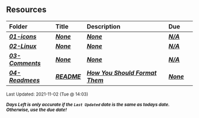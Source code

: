 ## Resources

| Folder | Title | Description | Due |  |
|:------|:------|:------|:------|:-----:|
| ***<a href="https://github.com/rugbyprof/5303-Adv-Database/tree/master/Resources/01-icons">01-icons</a>*** | ***<a href="https://github.com/rugbyprof/5303-Adv-Database/tree/master/Resources/01-icons">None</a>*** | ***<a href="https://github.com/rugbyprof/5303-Adv-Database/tree/master/Resources/01-icons">None</a>*** | ***<a href="https://github.com/rugbyprof/5303-Adv-Database/tree/master/Resources/01-icons">N/A</a>*** |  |
| ***<a href="https://github.com/rugbyprof/5303-Adv-Database/tree/master/Resources/02-Linux">02-Linux</a>*** | ***<a href="https://github.com/rugbyprof/5303-Adv-Database/tree/master/Resources/02-Linux">None</a>*** | ***<a href="https://github.com/rugbyprof/5303-Adv-Database/tree/master/Resources/02-Linux">None</a>*** | ***<a href="https://github.com/rugbyprof/5303-Adv-Database/tree/master/Resources/02-Linux">N/A</a>*** |  |
| ***<a href="https://github.com/rugbyprof/5303-Adv-Database/tree/master/Resources/03-Comments">03-Comments</a>*** | ***<a href="https://github.com/rugbyprof/5303-Adv-Database/tree/master/Resources/03-Comments">None</a>*** | ***<a href="https://github.com/rugbyprof/5303-Adv-Database/tree/master/Resources/03-Comments">None</a>*** | ***<a href="https://github.com/rugbyprof/5303-Adv-Database/tree/master/Resources/03-Comments">N/A</a>*** |  |
| ***<a href="https://github.com/rugbyprof/5303-Adv-Database/tree/master/Resources/04-Readmees">04-Readmees</a>*** | ***<a href="https://github.com/rugbyprof/5303-Adv-Database/tree/master/Resources/04-Readmees"> README </a>*** | ***<a href="https://github.com/rugbyprof/5303-Adv-Database/tree/master/Resources/04-Readmees"> How You Should Format Them</a>*** | ***<a href="https://github.com/rugbyprof/5303-Adv-Database/tree/master/Resources/04-Readmees"> None</a>*** |  |

<sup>Last Updated: 2021-11-02 (Tue @ 14:03)</sup> 

<sup>***Days Left is only accurate if the `Last Updated` date is the same as todays date. Otherwise, use the due date!***</sup> 